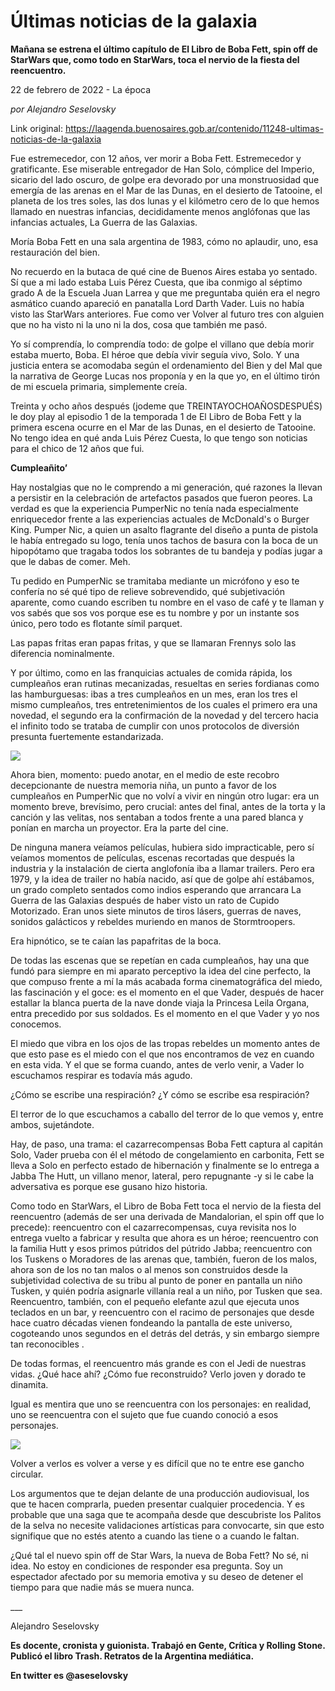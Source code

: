# Últimas noticias de la galaxia

**Mañana se estrena el último capítulo de El Libro de Boba Fett, spin off de StarWars que, como todo en StarWars, toca el nervio de la fiesta del reencuentro.**

22 de febrero de 2022 - La época

_por Alejandro Seselovsky_

Link original: https://laagenda.buenosaires.gob.ar/contenido/11248-ultimas-noticias-de-la-galaxia



Fue estremecedor, con 12 años, ver morir a Boba Fett. Estremecedor y gratificante. Ese miserable entregador de Han Solo, cómplice del Imperio, sicario del lado oscuro, de golpe era devorado por una monstruosidad que emergía de las arenas en el Mar de las Dunas, en el desierto de Tatooine, el planeta de los tres soles, las dos lunas y el kilómetro cero de lo que hemos llamado en nuestras infancias, decididamente menos anglófonas que las infancias actuales, La Guerra de las Galaxias.




Moría Boba Fett en una sala argentina de 1983, cómo no aplaudir, uno, esa restauración del bien.




No recuerdo en la butaca de qué cine de Buenos Aires estaba yo sentado. Sí que a mi lado estaba Luis Pérez Cuesta, que iba conmigo al séptimo grado A de la Escuela Juan Larrea y que me preguntaba quién era el negro asmático cuando apareció en panatalla Lord Darth Vader. Luis no había visto las StarWars anteriores. Fue como ver Volver al futuro tres con alguien que no ha visto ni la uno ni la dos, cosa que también me pasó.




Yo sí comprendía, lo comprendía todo: de golpe el villano que debía morir estaba muerto, Boba. El héroe que debía vivir seguía vivo, Solo. Y una justicia entera se acomodaba según el ordenamiento del Bien y del Mal que la narrativa de George Lucas nos proponía y en la que yo, en el último tirón de mi escuela primaria, simplemente creía.




Treinta y ocho años después (jodeme que TREINTAYOCHOAÑOSDESPUÉS) le doy play al episodio 1 de la temporada 1 de El Libro de Boba Fett y la primera escena ocurre en el Mar de las Dunas, en el desierto de Tatooine. No tengo idea en qué anda Luis Pérez Cuesta, lo que tengo son noticias para el chico de 12 años que fui.




**Cumpleañito’**




Hay nostalgias que no le comprendo a mi generación, qué razones la llevan a persistir en la celebración de artefactos pasados que fueron peores. La verdad es que la experiencia PumperNic no tenía nada especialmente enriquecedor frente a las experiencias actuales de McDonald's o Burger King. Pumper Nic, a quien un asalto flagrante del diseño a punta de pistola le había entregado su logo, tenía unos tachos de basura con la boca de un hipopótamo que tragaba todos los sobrantes de tu bandeja y podías jugar a que le dabas de comer. Meh.




Tu pedido en PumperNic se tramitaba mediante un micrófono y eso te confería no sé qué tipo de relieve sobrevendido, qué subjetivación aparente, como cuando escriben tu nombre en el vaso de café y te llaman y vos sabés que sos vos porque ese es tu nombre y por un instante sos único, pero todo es flotante símil parquet.




Las papas fritas eran papas fritas, y que se llamaran Frennys solo las diferencia nominalmente.




Y por último, como en las franquicias actuales de comida rápida, los cumpleaños eran rutinas mecanizadas, resueltas en series fordianas como las hamburguesas: ibas a tres cumpleaños en un mes, eran los tres el mismo cumpleaños, tres entretenimientos de los cuales el primero era una novedad, el segundo era la confirmación de la novedad y del tercero hacia el infinito todo se trataba de cumplir con unos protocolos de diversión presunta fuertemente estandarizada.




![](https://cdn.feater.me/files/images/151084/71ad0dc7-387c-489a-9fb2-8f3943d71bb5.jpg)




Ahora bien, momento: puedo anotar, en el medio de este recobro decepcionante de nuestra memoria niña, un punto a favor de los cumpleaños en PumperNic que no volví a vivir en ningún otro lugar: era un momento breve, brevísimo, pero crucial: antes del final, antes de la torta y la canción y las velitas, nos sentaban a todos frente a una pared blanca y ponían en marcha un proyector. Era la parte del cine.




De ninguna manera veíamos películas, hubiera sido impracticable, pero sí veíamos momentos de películas, escenas recortadas que después la industria y la instalación de cierta anglofonía iba a llamar trailers. Pero era 1979, y la idea de trailer no había nacido, así que de golpe ahí estábamos, un grado completo sentados como indios esperando que arrancara La Guerra de las Galaxias después de haber visto un rato de Cupido Motorizado. Eran unos siete minutos de tiros lásers, guerras de naves, sonidos galácticos y rebeldes muriendo en manos de Stormtroopers.




Era hipnótico, se te caían las papafritas de la boca.




De todas las escenas que se repetían en cada cumpleaños, hay una que fundó para siempre en mi aparato perceptivo la idea del cine perfecto, la que compuso frente a mí la más acabada forma cinematográfica del miedo, las fascinación y el goce: es el momento en el que Vader, después de hacer estallar la blanca puerta de la nave donde viaja la Princesa Leila Organa, entra precedido por sus soldados. Es el momento en el que Vader y yo nos conocemos.




El miedo que vibra en los ojos de las tropas rebeldes un momento antes de que esto pase es el miedo con el que nos encontramos de vez en cuando en esta vida. Y el que se forma cuando, antes de verlo venir, a Vader lo escuchamos respirar es todavía más agudo.




¿Cómo se escribe una respiración? ¿Y cómo se escribe esa respiración?




El terror de lo que escuchamos a caballo del terror de lo que vemos y, entre ambos, sujetándote.




Hay, de paso, una trama: el cazarrecompensas Boba Fett captura al capitán Solo, Vader prueba con él el método de congelamiento en carbonita, Fett se lleva a Solo en perfecto estado de hibernación y finalmente se lo entrega a Jabba The Hutt, un villano menor, lateral, pero repugnante -y si le cabe la adversativa es porque ese gusano hizo historia.




Como todo en StarWars, el Libro de Boba Fett toca el nervio de la fiesta del reencuentro (además de ser una derivada de Mandalorian, el spin off que lo precede): reencuentro con el cazarrecompensas, cuya revisita nos lo entrega vuelto a fabricar y resulta que ahora es un héroe; reencuentro con la familia Hutt y esos primos pútridos del pútrido Jabba; reencuentro con los Tuskens o Moradores de las arenas que, también, fueron de los malos, ahora son de los no tan malos o al menos son construidos desde la subjetividad colectiva de su tribu al punto de poner en pantalla un niño Tusken, y quién podría asignarle villanía real a un niño, por Tusken que sea. Reencuentro, también, con el pequeño elefante azul que ejecuta unos teclados en un bar, y reencuentro con el racimo de personajes que desde hace cuatro décadas vienen fondeando la pantalla de este universo, cogoteando unos segundos en el detrás del detrás, y sin embargo siempre tan reconocibles .




De todas formas, el reencuentro más grande es con el Jedi de nuestras vidas. ¿Qué hace ahí? ¿Cómo fue reconstruido? Verlo joven y dorado te dinamita.




Igual es mentira que uno se reencuentra con los personajes: en realidad, uno se reencuentra con el sujeto que fue cuando conoció a esos personajes.




![](https://cdn.feater.me/files/images/151086/196fe863-01bc-4488-b011-153d510f68a6.jpeg)




Volver a verlos es volver a verse y es difícil que no te entre ese gancho circular.




Los argumentos que te dejan delante de una producción audiovisual, los que te hacen comprarla, pueden presentar cualquier procedencia. Y es probable que una saga que te acompaña desde que descubriste los Palitos de la selva no necesite validaciones artísticas para convocarte, sin que esto signifique que no estés atento a cuando las tiene o a cuando le faltan.




¿Qué tal el nuevo spin off de Star Wars, la nueva de Boba Fett? No sé, ni idea. No estoy en condiciones de responder esa pregunta. Soy un espectador afectado por su memoria emotiva y su deseo de detener el tiempo para que nadie más se muera nunca.




\_\_\_




Alejandro Seselovsky




**Es docente, cronista y guionista. Trabajó en Gente, Crítica y Rolling Stone. Publicó el libro Trash. Retratos de la Argentina mediática.**




**En twitter es @aseselovsky**



